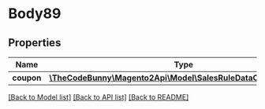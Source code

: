 # Body89

## Properties
Name | Type | Description | Notes
------------ | ------------- | ------------- | -------------
**coupon** | [**\TheCodeBunny\Magento2Api\Model\SalesRuleDataCouponInterface**](SalesRuleDataCouponInterface.md) |  | 

[[Back to Model list]](../README.md#documentation-for-models) [[Back to API list]](../README.md#documentation-for-api-endpoints) [[Back to README]](../README.md)


